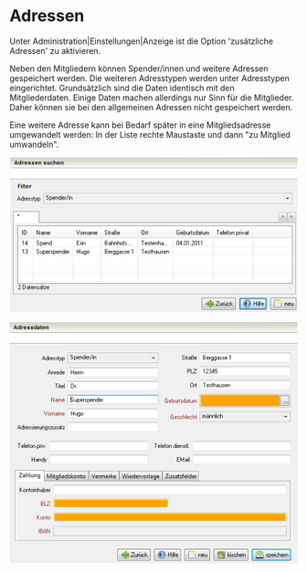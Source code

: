 # Adressen

Unter Administration\|Einstellungen\|Anzeige ist die Option 'zusätzliche Adressen' zu aktivieren.

Neben den Mitgliedern können Spender/innen und weitere Adressen gespeichert werden. Die weiteren Adresstypen werden unter Adresstypen eingerichtet. Grundsätzlich sind die Daten identisch mit den Mitgliederdaten. Einige Daten machen allerdings nur Sinn für die Mitglieder. Daher können sie bei den allgemeinen Adressen nicht gespeichert werden.

Eine weitere Adresse kann bei Bedarf später in eine Mitgliedsadresse umgewandelt werden: In der Liste rechte Maustaste und dann "zu Mitglied umwandeln".

![](/assets/Adresssuche.png)

![](/assets/Adressen.png)

